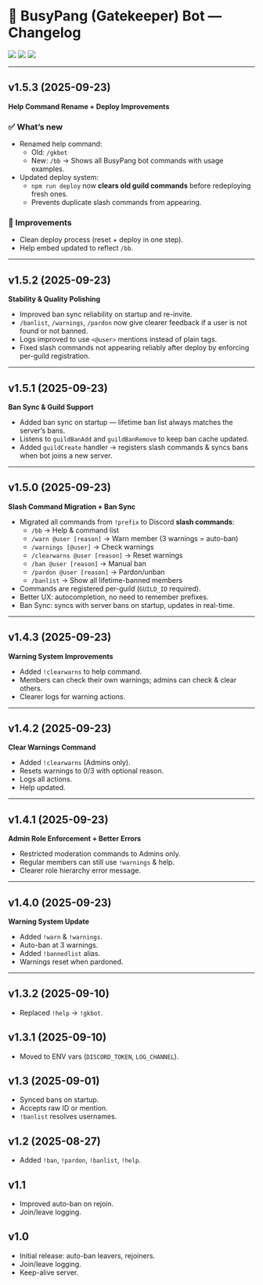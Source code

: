 # 📜 BusyPang (Gatekeeper) Bot — Changelog

<p align="left">
  <img src="https://img.shields.io/badge/version-v1.5.3-blue?style=for-the-badge" />
  <img src="https://img.shields.io/badge/status-stable-brightgreen?style=for-the-badge" />
  <img src="https://img.shields.io/badge/license-MIT-lightgrey?style=for-the-badge" />
</p>

---

## v1.5.3 (2025-09-23)  
**Help Command Rename + Deploy Improvements**

### ✅ What’s new
- Renamed help command:
  - Old: `/gkbot`
  - New: `/bb` → Shows all BusyPang bot commands with usage examples.  
- Updated deploy system:
  - `npm run deploy` now **clears old guild commands** before redeploying fresh ones.  
  - Prevents duplicate slash commands from appearing.  

### 🔄 Improvements
- Clean deploy process (reset + deploy in one step).  
- Help embed updated to reflect `/bb`.  

---

## v1.5.2 (2025-09-23)  
**Stability & Quality Polishing**

- Improved ban sync reliability on startup and re-invite.  
- `/banlist`, `/warnings`, `/pardon` now give clearer feedback if a user is not found or not banned.  
- Logs improved to use `<@user>` mentions instead of plain tags.  
- Fixed slash commands not appearing reliably after deploy by enforcing per-guild registration.  

---

## v1.5.1 (2025-09-23)  
**Ban Sync & Guild Support**

- Added ban sync on startup — lifetime ban list always matches the server’s bans.  
- Listens to `guildBanAdd` and `guildBanRemove` to keep ban cache updated.  
- Added `guildCreate` handler → registers slash commands & syncs bans when bot joins a new server.  

---

## v1.5.0 (2025-09-23)  
**Slash Command Migration + Ban Sync**

- Migrated all commands from `!prefix` to Discord **slash commands**:
  - `/bb` → Help & command list  
  - `/warn @user [reason]` → Warn member (3 warnings = auto-ban)  
  - `/warnings [@user]` → Check warnings  
  - `/clearwarns @user [reason]` → Reset warnings  
  - `/ban @user [reason]` → Manual ban  
  - `/pardon @user [reason]` → Pardon/unban  
  - `/banlist` → Show all lifetime-banned members  
- Commands are registered per-guild (`GUILD_ID` required).  
- Better UX: autocompletion, no need to remember prefixes.  
- Ban Sync: syncs with server bans on startup, updates in real-time.  

---

## v1.4.3 (2025-09-23)  
**Warning System Improvements**

- Added `!clearwarns` to help command.  
- Members can check their own warnings; admins can check & clear others.  
- Clearer logs for warning actions.  

---

## v1.4.2 (2025-09-23)  
**Clear Warnings Command**

- Added `!clearwarns` (Admins only).  
- Resets warnings to 0/3 with optional reason.  
- Logs all actions.  
- Help updated.  

---

## v1.4.1 (2025-09-23)  
**Admin Role Enforcement + Better Errors**

- Restricted moderation commands to Admins only.  
- Regular members can still use `!warnings` & help.  
- Clearer role hierarchy error message.  

---

## v1.4.0 (2025-09-23)  
**Warning System Update**

- Added `!warn` & `!warnings`.  
- Auto-ban at 3 warnings.  
- Added `!bannedlist` alias.  
- Warnings reset when pardoned.  

---

## v1.3.2 (2025-09-10)  
- Replaced `!help` → `!gkbot`.  

## v1.3.1 (2025-09-10)  
- Moved to ENV vars (`DISCORD_TOKEN`, `LOG_CHANNEL`).  

## v1.3 (2025-09-01)  
- Synced bans on startup.  
- Accepts raw ID or mention.  
- `!banlist` resolves usernames.  

## v1.2 (2025-08-27)  
- Added `!ban`, `!pardon`, `!banlist`, `!help`.  

## v1.1  
- Improved auto-ban on rejoin.  
- Join/leave logging.  

## v1.0  
- Initial release: auto-ban leavers, rejoiners.  
- Join/leave logging.  
- Keep-alive server.  
